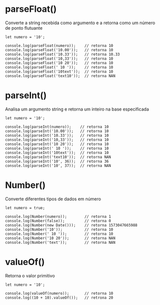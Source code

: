 # parseFloat()
Converte a string recebida como argumento e a retorna como um número de ponto flutuante

    let numero = '10';
    
    console.log(parseFloat(numero));    // retorna 10
    console.log(parseFloat('10.00'));   // retorna 10
    console.log(parseFloat('10.33'));   // retorna 10.33
    console.log(parseFloat('10,33'));   // retorna 10
    console.log(parseFloat('10 20'));   // retorna 10
    console.log(parseFloat(' 10 '));    // retorna 10
    console.log(parseFloat('10text'));  // retorna 10
    console.log(parseFloat('text10'));  // retorna NAN
 
 # parseInt()
 Analisa um argumento string e retorna um inteiro na base especificada
 
    let numero = '10';
    
    console.log(parseInt(numero));    // retorna 10
    console.log(parseInt('10.00'));   // retorna 10
    console.log(parseInt('10.33'));   // retorna 10
    console.log(parseInt('10,33'));   // retorna 10
    console.log(parseInt('10 20'));   // retorna 10
    console.log(parseInt(' 10 '));    // retorna 10
    console.log(parseInt('10text'));  // retorna 10
    console.log(parseInt('text10'));  // retorna NAN
    console.log(parseInt('10', 36));  // retorna 36
    console.log(parseInt('10', 37));  // retorna NAN
 
 # Number()
 Converte diferentes tipos de dados em número

    let numero = true;
    
    console.log(Number(numero));        // retorna 1
    console.log(Number(false));         // retorna 0
    console.log(Number(new Date()));    // retorna 1573047665988
    console.log(Number('10'));          // retorna 10
    console.log(Number(' 10 '));        // retorna 10
    console.log(Number('10 20'));       // retorna NAN
    console.log(Number('text'));        // retorna NAN
    

 # valueOf()
 Retorna o valor primitivo
 
    let numero = '10';
    
    console.log(valueOf(numero));       // retorna 10
    console.log((10 + 10).valueOf());   // retrona 20
